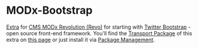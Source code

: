 MODx-Bootstrap
==============

[Extra][1] for [CMS MODx Revolution (Revo)][2] for starting with [Twitter Bootstrap][3] - open source front-end framework.
You'll find the [Transport Package][4] of this extra on [this page][1] or just install it via [Package Management][3].

[1]: http://modx.com/extras/package/bootstrap
[2]: http://modx.com/software/open-source-cms/modx-revolution/
[3]: http://getbootstrap.com/
[4]: http://rtfm.modx.com/revolution/2.x/developing-in-modx/advanced-development/package-management/transport-packages
[5]: http://rtfm.modx.com/revolution/2.x/developing-in-modx/advanced-development/package-management
